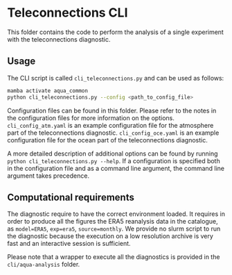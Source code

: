 # Teleconnections CLI

This folder contains the code to perform the analysis of a single experiment with the teleconnections diagnostic.

## Usage

The CLI script is called `cli_teleconnections.py` and can be used as follows:

```bash
mamba activate aqua_common
python cli_teleconnections.py --config <path_to_config_file>
```

Configuration files can be found in this folder.
Please refer to the notes in the configuration files for more information on the options.
`cli_config_atm.yaml` is an example configuration file for the atmosphere part of the teleconnections diagnostic.
`cli_config_oce.yaml` is an example configuration file for the ocean part of the teleconnections diagnostic.

A more detailed description of additional options can be found by running `python cli_teleconnections.py --help`.
If a configuration is specified both in the configuration file and as a command line argument, the command line argument takes precedence.

## Computational requirements

The diagnostic require to have the correct environment loaded.
It requires in order to produce all the figures the ERA5 reanalysis data in the catalogue, as `model=ERA5`, `exp=era5`, `source=monthly`.
We provide no slurm script to run the diagnostic because the execution on a low resolution archive is very fast and an interactive session is sufficient.

Please note that a wrapper to execute all the diagnostics is provided in the `cli/aqua-analysis` folder.